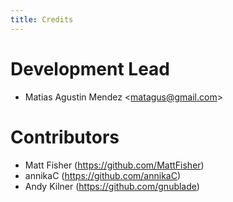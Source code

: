 ```yaml
---
title: Credits
---
```


Development Lead
================

-   Matias Agustin Mendez \<<matagus@gmail.com>\>

Contributors
============

-   Matt Fisher (<https://github.com/MattFisher>)
-   annikaC (<https://github.com/annikaC>)
-   Andy Kilner (<https://github.com/gnublade>)
